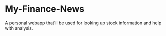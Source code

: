 # My-Finance-News
A personal webapp that'll be used for looking up stock information and help with analysis.
